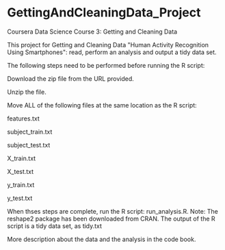 # GettingAndCleaningData_Project
Coursera Data Science Course 3: Getting and Cleaning Data

This project for Getting and Cleaning Data "Human Activity Recognition Using Smartphones": read, perform an analysis and output a tidy data set.

The following steps need to be performed before running the R script:

Download the zip file from the URL provided.

Unzip the file.

Move ALL of the following files at the same location as the R script: 

 features.txt 
 
 subject_train.txt 
 
 subject_test.txt 
 
 X_train.txt
 
 X_test.txt
 
 y_train.txt
 
 y_test.txt
 
When thses steps are complete, run the R script: run_analysis.R. 
Note: The reshape2 package has been downloaded from CRAN.
The output of the R script is a tidy data set, as tidy.txt

More description about the data and the analysis in the code book.

